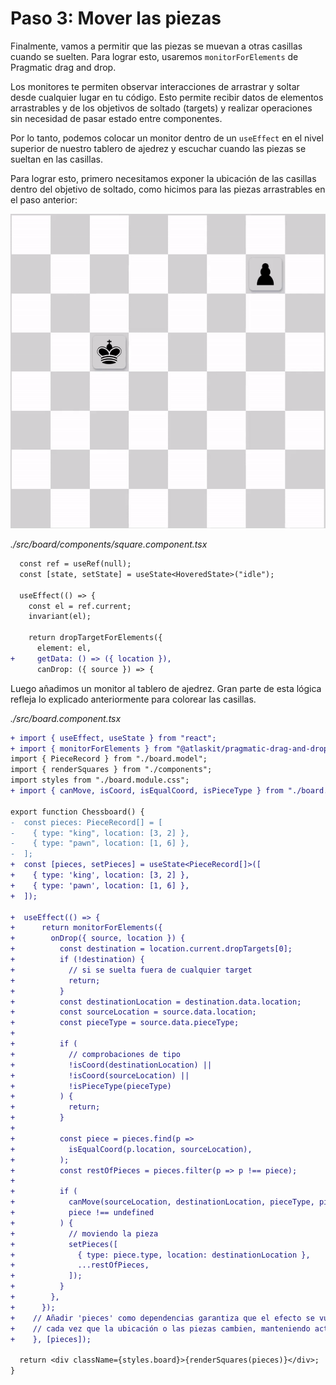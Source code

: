 # Paso 3: Mover las piezas

Finalmente, vamos a permitir que las piezas se muevan a otras casillas cuando se suelten. Para lograr esto, usaremos `monitorForElements` de Pragmatic drag and drop.

Los monitores te permiten observar interacciones de arrastrar y soltar desde cualquier lugar en tu código. Esto permite recibir datos de elementos arrastrables y de los objetivos de soltado (targets) y realizar operaciones sin necesidad de pasar estado entre componentes.

Por lo tanto, podemos colocar un monitor dentro de un `useEffect` en el nivel superior de nuestro tablero de ajedrez y escuchar cuando las piezas se sueltan en las casillas.

Para lograr esto, primero necesitamos exponer la ubicación de las casillas dentro del objetivo de soltado, como hicimos para las piezas arrastrables en el paso anterior:

![Demostración del moviento de las piezas](./public/03-step-3-example.gif)

_./src/board/components/square.component.tsx_

```diff
  const ref = useRef(null);
  const [state, setState] = useState<HoveredState>("idle");

  useEffect(() => {
    const el = ref.current;
    invariant(el);

    return dropTargetForElements({
      element: el,
+     getData: () => ({ location }),
      canDrop: ({ source }) => {
```

Luego añadimos un monitor al tablero de ajedrez. Gran parte de esta lógica refleja lo explicado anteriormente para colorear las casillas.

_./src/board.component.tsx_

```diff
+ import { useEffect, useState } from "react";
+ import { monitorForElements } from "@atlaskit/pragmatic-drag-and-drop/element/adapter";
import { PieceRecord } from "./board.model";
import { renderSquares } from "./components";
import styles from "./board.module.css";
+ import { canMove, isCoord, isEqualCoord, isPieceType } from "./board.utils";

export function Chessboard() {
-  const pieces: PieceRecord[] = [
-    { type: "king", location: [3, 2] },
-    { type: "pawn", location: [1, 6] },
-  ];
+  const [pieces, setPieces] = useState<PieceRecord[]>([
+    { type: 'king', location: [3, 2] },
+    { type: 'pawn', location: [1, 6] },
+  ]);

+  useEffect(() => {
+      return monitorForElements({
+        onDrop({ source, location }) {
+          const destination = location.current.dropTargets[0];
+          if (!destination) {
+            // si se suelta fuera de cualquier target
+            return;
+          }
+          const destinationLocation = destination.data.location;
+          const sourceLocation = source.data.location;
+          const pieceType = source.data.pieceType;
+
+          if (
+            // comprobaciones de tipo
+            !isCoord(destinationLocation) ||
+            !isCoord(sourceLocation) ||
+            !isPieceType(pieceType)
+          ) {
+            return;
+          }
+
+          const piece = pieces.find(p =>
+            isEqualCoord(p.location, sourceLocation),
+          );
+          const restOfPieces = pieces.filter(p => p !== piece);
+
+          if (
+            canMove(sourceLocation, destinationLocation, pieceType, pieces) &&
+            piece !== undefined
+          ) {
+            // moviendo la pieza
+            setPieces([
+              { type: piece.type, location: destinationLocation },
+              ...restOfPieces,
+            ]);
+          }
+        },
+      });
+    // Añadir 'pieces' como dependencias garantiza que el efecto se vuelva a ejecutar
+    // cada vez que la ubicación o las piezas cambien, manteniendo actualizada la lógica del target.
+    }, [pieces]);

  return <div className={styles.board}>{renderSquares(pieces)}</div>;
}
```
